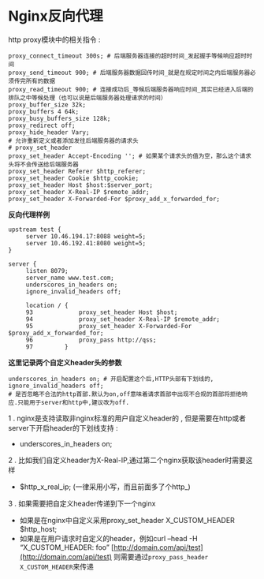 # Nginx反向代理

http proxy模块中的相关指令 : 

```
proxy_connect_timeout 300s; # 后端服务器连接的超时时间_发起握手等候响应超时时间
proxy_send_timeout 900; # 后端服务器数据回传时间_就是在规定时间之内后端服务器必须传完所有的数据
proxy_read_timeout 900; # 连接成功后_等候后端服务器响应时间_其实已经进入后端的排队之中等候处理（也可以说是后端服务器处理请求的时间）
proxy_buffer_size 32k;
proxy_buffers 4 64k;
proxy_busy_buffers_size 128k;
proxy_redirect off;
proxy_hide_header Vary;
# 允许重新定义或者添加发往后端服务器的请求头
# proxy_set_header
proxy_set_header Accept-Encoding ''; # 如果某个请求头的值为空，那么这个请求头将不会传送给后端服务器
proxy_set_header Referer $http_referer;
proxy_set_header Cookie $http_cookie;
proxy_set_header Host $host:$server_port;
proxy_set_header X-Real-IP $remote_addr;
proxy_set_header X-Forwarded-For $proxy_add_x_forwarded_for;
```

**反向代理样例**

```
upstream test {
     server 10.46.194.17:8088 weight=5;
     server 10.46.192.41:8080 weight=5;
}

server {
     listen 8079;
     server_name www.test.com;
     underscores_in_headers on;
     ignore_invalid_headers off;
     
     location / {
     93             proxy_set_header Host $host;
     94             proxy_set_header X-Real-IP $remote_addr;
     95             proxy_set_header X-Forwarded-For $proxy_add_x_forwarded_for;
     96             proxy_pass http://qss;
     97         }
```

**这里记录两个自定义header头的参数**

```
underscores_in_headers on; # 开启配置这个后,HTTP头部有下划线的,
ignore_invalid_headers off; 
# 是否忽略不合法的http首部.默认为on,off意味着请求首部中出现不合规的首部将拒绝响应.只能用于server和http中,建议改为off.
```

1 . nginx是支持读取非nginx标准的用户自定义header的 , 但是需要在http或者server下开启header的下划线支持 : 

* underscores\_in\_headers on;

2 . 比如我们自定义header为X-Real-IP,通过第二个nginx获取该header时需要这样

* $http\_x\_real\_ip; \(一律采用小写，而且前面多了个http\_\)

3 . 如果需要把自定义header传递到下一个nginx

* 如果是在nginx中自定义采用proxy\_set\_header X\_CUSTOM\_HEADER $http\_host;
* 如果是在用户请求时自定义的header，例如curl –head -H “X\_CUSTOM\_HEADER: foo” [http://domain.com/api/test](http://domain.com/api/test)
  则需要通过`proxy_pass_header X_CUSTOM_HEADER`来传递




